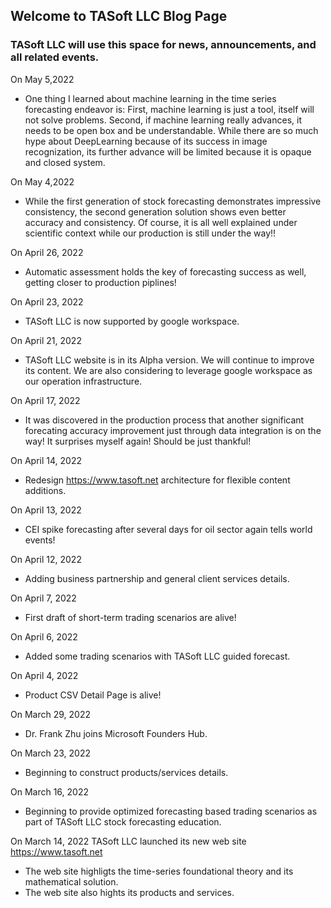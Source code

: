 ## Welcome to TASoft LLC Blog Page

### TASoft LLC will use this space for news, announcements, and all related events.
On May 5,2022
- One thing I learned about machine learning in the time series forecasting endeavor is: First, machine learning is just a tool, itself will not solve problems. Second, if machine learning really advances, it needs to be open box and be understandable. While there are so much hype about DeepLearning because of its success in image recognization, its further advance will be limited because it is opaque and closed system.

On May 4,2022
- While the first generation of stock forecasting demonstrates impressive consistency, the second generation solution shows even better accuracy and consistency. Of course, it is all well explained under scientific context while our production is still under the way!!

On April 26, 2022
- Automatic assessment holds the key of forecasting success as well, getting closer to production piplines!

On April 23, 2022
- TASoft LLC is now supported by google workspace.

On April 21, 2022
- TASoft LLC website is in its Alpha version. We will continue to improve its content. We are also considering to leverage google workspace as our operation infrastructure.

On April 17, 2022
- It was discovered in the production process that another significant forecating accuracy improvement just through data integration is on the way! It surprises myself again! Should be just thankful!

On April 14, 2022
- Redesign https://www.tasoft.net architecture for flexible content additions.

On April 13, 2022
- CEI spike forecasting after several days for oil sector again tells world events! 

On April 12, 2022
- Adding business partnership and general client services details.

On April 7, 2022
- First draft of short-term trading scenarios are alive!

On April 6, 2022
- Added some trading scenarios with TASoft LLC guided forecast.

On April 4, 2022
- Product CSV Detail Page is alive!

On March 29, 2022
- Dr. Frank Zhu joins Microsoft Founders Hub.

On March 23, 2022
- Beginning to construct products/services details.

On March 16, 2022
- Beginning to provide optimized forecasting based trading scenarios as part of TASoft LLC stock forecasting education.


On March 14, 2022
TASoft LLC launched its new web site https://www.tasoft.net

- The web site highligts the time-series foundational theory and its mathematical solution.
- The web site also hights its products and services.






